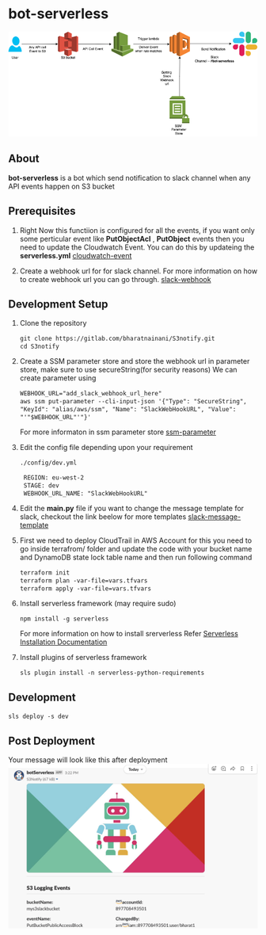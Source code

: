 # bot-serverless
![](./S3Notify.drawio.png)

## About
**bot-serverless** is a bot which send notification to slack channel when any  API events happen on S3  bucket

## Prerequisites
  1. Right Now this functiion is configured for all the events, if you want only some perticular event like **PutObjectAcl** ,
    **PutObject**  events then you need to update the Cloudwatch Event. You can do this by updateing  the **serverless.yml** 
  [cloudwatch-event](https://docs.aws.amazon.com/AmazonCloudWatch/latest/events/Create-CloudWatch-Events-Rule.html)

  2. Create a webhook url for for slack channel. For more information on how to create webhook url you can go through.
   [slack-webhook](https://slack.com/intl/en-in/help/articles/115005265063-Incoming-webhooks-for-Slack)

## Development Setup
1. Clone the repository
   ```
   git clone https://gitlab.com/bharatnainani/S3notify.git
   cd S3notify
   ```

2. Create a SSM parameter store and store the webhook url in parameter store, make sure to use secureString(for security reasons)
   We can create parameter using
   ```
   WEBHOOK_URL="add_slack_webhook_url_here"
   aws ssm put-parameter --cli-input-json '{"Type": "SecureString", "KeyId": "alias/aws/ssm", "Name": "SlackWebHookURL", "Value":   "'"$WEBHOOK_URL"'"}'
   ```
   For more informaton in ssm parameter store 
    [ssm-parameter](https://docs.aws.amazon.com/systems-manager/latest/userguide/systems-manager-parameter-store.html)
  
3. Edit the config file depending upon your requirement
   ```
   ./config/dev.yml
   ```
   
   ```
    REGION: eu-west-2
    STAGE: dev
    WEBHOOK_URL_NAME: "SlackWebHookURL"
   ```
4. Edit the **main.py** file if you want to change the message template for slack,
   checkout the link beelow for more templates
   [slack-message-template](https://app.slack.com/block-kit-builder/TMJ9DBEG2#%7B%22blocks%22:%5B%7B%22type%22:%22section%22,%22text%22:%7B%22type%22:%22mrkdwn%22,%22text%22:%22You%20have%20a%20new%20request:%5Cn*%3CfakeLink.toEmployeeProfile.com%7CFred%20Enriquez%20-%20New%20device%20request%3E*%22%7D%7D,%7B%22type%22:%22section%22,%22fields%22:%5B%7B%22type%22:%22mrkdwn%22,%22text%22:%22*Type:*%5CnComputer%20(laptop)%22%7D,%7B%22type%22:%22mrkdwn%22,%22text%22:%22*When:*%5CnSubmitted%20Aut%2010%22%7D,%7B%22type%22:%22mrkdwn%22,%22text%22:%22*Last%20Update:*%5CnMar%2010,%202015%20(3%20years,%205%20months)%22%7D,%7B%22type%22:%22mrkdwn%22,%22text%22:%22*Reason:*%5CnAll%20vowel%20keys%20aren't%20working.%22%7D,%7B%22type%22:%22mrkdwn%22,%22text%22:%22*Specs:*%5Cn%5C%22Cheetah%20Pro%2015%5C%22%20-%20Fast,%20really%20fast%5C%22%22%7D%5D%7D,%7B%22type%22:%22actions%22,%22elements%22:%5B%7B%22type%22:%22button%22,%22text%22:%7B%22type%22:%22plain_text%22,%22emoji%22:true,%22text%22:%22Approve%22%7D,%22style%22:%22primary%22,%22value%22:%22click_me_123%22%7D,%7B%22type%22:%22button%22,%22text%22:%7B%22type%22:%22plain_text%22,%22emoji%22:true,%22text%22:%22Deny%22%7D,%22style%22:%22danger%22,%22value%22:%22click_me_123%22%7D%5D%7D%5D%7D)


5. First we need to deploy CloudTrail in AWS Account for this you need to go inside terrafrom/ folder and  update the code with your bucket name and DynamoDB state lock table name  and then run following command
    ```
    terraform init
    terraform plan -var-file=vars.tfvars
    terraform apply -var-file=vars.tfvars
    ```



6. Install serverless framework (may require sudo)
   ```
   npm install -g serverless
   ```
   For more information on how to install srerverless
   Refer [Serverless Installation Documentation](https://www.serverless.com/framework/docs/getting-started#install-as-a-standalone-binary)

7. Install plugins of serverless framework
   ```
   sls plugin install -n serverless-python-requirements
   ```
## Development 
   ```
   sls deploy -s dev 
   ```

## Post Deployment
   
   Your message will look like this after deployment
![](./slack-message.png)
